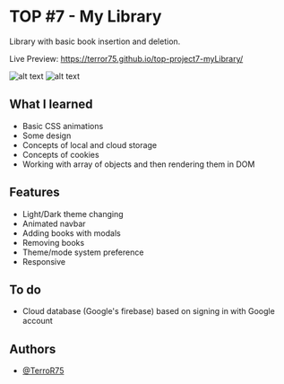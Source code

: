 # TOP #7 - My Library

Library with basic book insertion and deletion.

Live Preview: https://terror75.github.io/top-project7-myLibrary/

![alt text](https://i.imgur.com/4OUwuTB.png)
![alt text](https://i.imgur.com/gZbeGoD.png)

## What I learned

- Basic CSS animations
- Some design
- Concepts of local and cloud storage
- Concepts of cookies
- Working with array of objects and then rendering them in DOM

## Features

- Light/Dark theme changing
- Animated navbar
- Adding books with modals
- Removing books
- Theme/mode system preference
- Responsive

## To do

- Cloud database (Google's firebase) based on signing in with Google account

## Authors

- [@TerroR75](https://github.com/TerroR75)
